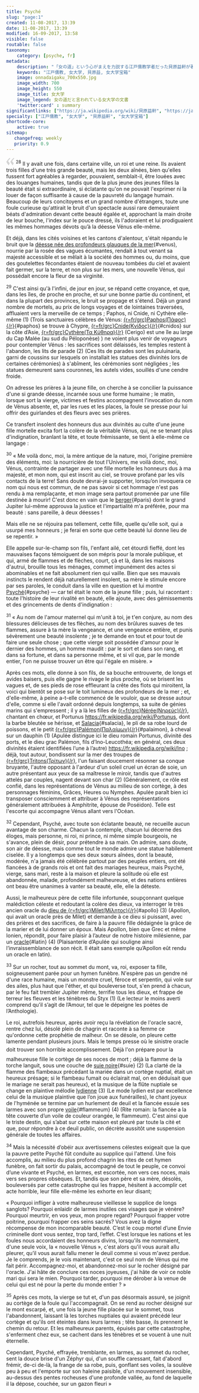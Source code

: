 ```yaml
---
title: Psyché
slug: "page:1"
created: 11-08-2017, 13:39
date: 11-08-2017, 13:39
modified: 16-09-2017, 13:58
visible: false
routable: false
taxonomy:
    category: [psyche, fr]
metadata:
    description: "「女の道」という心がまえを力説する江戸儒教学者だった貝原益軒が著した、「女大学」を代表しているといえる享保元年（1716年）に版行された「女大学宝箱」本文書を紹介、注釈されています。"
    keywords: "江戸儒教, 女大学, 貝原益, 女大学宝箱"
    image: onnadaigaku_700x550.jpg
    image_width: 700
    image_height: 550
    image_title: 女大学
    image_legend: 女の道だと言われている女大学の文書
    'twitter:card' : summary
significantlinks: ["https://ja.wikipedia.org/wiki/貝原益軒", "https://ja.wikipedia.org/wiki/和俗童子訓", "https://ja.wikipedia.org/wiki/七去", "https://ja.wikipedia.org/wiki/女大学"]
specialty: ["江戸儒教", "女大学", "貝原益軒", "女大学宝箱"]
shortcode-core:
    active: true
sitemap:
   changefreq: weekly
   priority: 0.9
---
```

<span><svg xmlns="http://www.w3.org/2000/svg" width="22px" height="22px" viewBox="0 0 78 78" fill="lightgrey" opacity="1"><path d="M76.5 9.0009L57.0898 32.605c-.88226 1.10283-.88226 1.54397-.88226 1.76454 0 1.10286 1.76455 3.30857 2.8674 4.632l13.0167 14.99877L61.50123 74.9545 50.4727 59.51456c-2.87047-3.97028-10.80793-15.88413-10.80793-19.19267 0-1.76458.6617-2.4263 6.6171-9.7051C60.8395 12.74754 63.04522 10.98297 70.98575 3.0455L76.5 9.00092zm-38.16172 0L18.9281 32.605c-.88228 1.10283-.88228 1.54397-.88228 1.76454 0 1.10286 1.76457 3.30857 2.86742 4.632L33.92688 54.0003 23.3395 74.9545 12.30793 59.51456C9.44053 55.54428 1.5 43.63043 1.5 40.3219c0-1.76458.6617-2.4263 6.6171-9.7051C22.67475 12.74754 24.88043 10.98297 32.82097 3.0455l5.51732 5.9554z"/></svg></span> 
<sup>28</sup> 
Il y avait une fois, dans certaine ville, un roi et une reine. Ils avaient trois filles d'une très grande beauté, mais les deux aînées, bien qu'elles fussent fort agréables à regarder, pouvaient, semblait-il, être louées avec des louanges humaines, tandis que de la plus jeune des jeunes filles la beauté était si extraordinaire, si éclatante qu'on ne pouvait l'exprimer ni la louer de façon suffisante à cause de la pauvreté du langage humain. 
Beaucoup de leurs concitoyens et un grand nombre d'étrangers, toute une foule curieuse qu'attirait le bruit d'un spectacle aussi rare demeuraient béats d'admiration devant cette beauté égalée et, approchant la main droite de leur bouche, l'index sur le pouce dressé, ils l'adoraient et lui prodiguaient les mêmes hommages dévots qu’à la déesse Vénus elle-même.

Et déjà, dans les cités voisines et les cantons d'alentour, s'était répandu le bruit que la [déesse née des profondeurs glauques de la mer][12]{#venus), nourrie par la rosée des vagues écumantes, rendait à tout venant sa majesté accessible et se mêlait à la société des hommes ou, du moins, que des goutelettes fécondantes étaient de nouveau tombées du ciel et avaient fait germer, sur la terre, et non plus sur les mers, une nouvelle Vénus, qui possédait encore la fleur de sa virginité.

<sup>29</sup> 
C'est ainsi qu'à l'infini, de jour en jour, se répand cette croyance, 
et que, dans les îles, de proche en proche, et sur une bonne partie du continent, et dans la plupart des provinces, le bruit se propage et s'étend. 
Déjà un grand nombre de mortels, au prix de longs voyages et de lointaines traversées, affluaient vers la merveille de ce temps ; Paphos, ni Cnide, ni Cythère elle-même (1) (Trois sanctuaires célèbres de Vénus: [{r=fr/grc}Paphos(Πάφος){/r}][7]{#paphos} se trouve à Chypre, [{r=fr/grc}Cnide(Κνίδος){/r}][6]{#cnidos} sur la côte d’Asie, [{r=fr/grc}Cythère(Τα&#160;Κύθηρα){/r}][1] (Cerigo) est une île au large du Cap Malée (au sud du Péloponèse) ) ne voient plus venir de voyageurs pour contempler Vénus : les sacrifices sont délaissés, les temples restent à l'abandon, les lits de parade (2) (Ces lits de parades sont les puluinaria, garni de coussins sur lesquels on installait les statues des divinités lors de certaines cérémonies) à s'abîment, les cérémonies sont négligées ; les statues demeurent sans couronnes, les autels vides, souillés d'une cendre froide. 

On adresse les prières à la jeune fille, on cherche à se concilier la puissance d'une si grande déesse, incarnée sous une forme humaine ; le matin, lorsque sort la vierge, victimes et festins accompagnent l'invocation du nom de Vénus absente, et, par les rues et les places, la foule se presse pour lui offrir des guirlandes et des fleurs avec ses prières. 

Ce transfert insolent des honneurs dus aux divinités au culte d'une jeune fille mortelle excita fort la colère de la véritable Vénus, qui, ne se tenant plus d'indignation, branlant la tête, et toute frémissante, se tient à elle-même ce langage :

<sup>30</sup> 
« Me voilà donc, moi, la mère antique de la nature, moi, l'origine première des éléments, moi: la nourricière de tout l'Univers, me voilà donc, moi, Vénus, contrainte de partager avec une fille mortelle les honneurs dus à ma majesté, et mon nom, qui est inscrit au ciel, se trouve profané par les vils contacts de la terre! 
Sans doute devrai-je supporter, lorsqu’on invoquera ce nom qui nous est commun, de ne pas savoir si cet hommage n'est pas rendu à ma remplaçante, et mon image sera partout promenée par une fille destinée à mourir! 
C'est donc en vain que le [berger][13]{#paris} dont le grand Jupiter lui-même approuva la justice et l'impartialité m'a préférée, pour ma beauté : sans pareille, à deux déesses !

Mais elle ne se réjouira pas tellement, cette fille, quelle qu'elle soit, qui a usurpé mes honneurs ; je ferai en sorte que cette beauté lui donne lieu de se repentir. »

Elle appelle sur-le-champ son fils, l'enfant ailé, cet étourdi fieffé, dont les mauvaises façons témoiguent de son mépris pour la morale publique, et qui, armé de flammes et de flèches, court, çà et là, dans les maisons d'autrui, brouille tous les ménages, commet impunément des actes si abominables et ne fait absolument rien qui vaille. 
Bien que ses mauvais instincts le rendent déjà naturellement insolent, sa mère le stimule encore par ses paroles, le conduit dans la ville en question et lui montre [Psyché][17]{#psyche} — car tel était le nom de la jeune fille ; puis, lui racontant : toute l'histoire de leur rivalité en beauté, elle ajoute, avec des gémissements et des grincements de dents d'indignation : 

<sup>31</sup> 
« Au nom de l'amour maternel qui m'unit à toi, je t'en conjure, au nom des blessures délicieuses de tes flèches, au nom des brûlures suaves de tes flammes, assure à ta mère la vengeance, et une vengeance entière, et punis sévèrement une beauté insolente ; je te demande en tout et pour tout de faire une seule chose ; que cette vierge soit possédée d'amour pour le dernier des hommes, un homme maudit : par le sort et dans son rang, et dans sa fortune, et dans sa personne même, et si vil que, par le monde entier, l'on ne puisse trouver un être qui l'égale en misère. »

Après ces mots, elle donne à son fils, de sa bouche entrouverte, de longs et avides baisers, puis elle gagne le rivage le plus proche, où se brisent les vagues et, de ses pieds de rose effleurant la crête des flots qui miroitent, la voici qui bientôt se pose sur le toit lumineux des profondeurs de la mer ; et, d'elle-même, à peine a-t-elle commencé de le vouloir, que se dresse autour d'elle, comme si elle l'avait ordonné depuis longtemps, sa suite de génies marins qui s'empressent ; il y a là les filles de [{r=fr/grc}Nérée(Νηρεύς){/r}][2], chantant en chœur, et Portunus https://fr.wikipedia.org/wiki/Portunus, dont la barbe bleutée se hérisse, et [Salacia][5]{#salacia}, le pli de sa robe lourd de poissons, et le petit [{r=fr/grc}Palémon(Παλαίμων){/r}][19]{#palaimon}, à cheval sur un dauphin (1) (Apulée distingue ici le dieu romain Portunus, divinité des ports, et le dieu grac Palémon, fils d’Ino-Leucothéa; en général, ces deux divinités étaient identifiées l’une à l’autre) https://fr.wikipedia.org/wiki/Ino ; déjà, tout autour, bondissent sur la mer des troupes de [{r=fr/grc}Tritons(Τρίτων){/r}][3], l'un faisant doucement résonner sa conque bruyante, l'autre opposant à l'ardeur d'un soleil cruel un écran de soie, un autre présentant aux yeux de sa maîtresse le miroir, tandis que d'autres attelés par couples, nagent devant son char (2) (Généralement, ce rôle est confié, dans les représentations de Vénus au milieu de son cortège, à des personnages féminins, Grâces, Heures ou Nymphes. Apulée paraît bien ici transposer consciemment et attribuer à Vénus des représentations généralement attribuées à Amphitrite, épouse de Poséidon). 
Telle est l'escorte qui accompagne Vénus allant vers l'Océan.

<sup>32</sup> 
Cependant, Psyché, avec toute son éclatante beauté, ne recueille aucun avantage de son charme. 
Chacun la contemple, chacun lui décerne des éloges, mais personne, ni roi, ni prince, ni même simple bourgeois, ne s'avance, plein de désir, pour prétendre à sa main. 
On admire, sans doute, son air de déesse, mais comme tout le monde admire une statue habilement ciselée. 
Il y a longtemps que ses deux sœurs aînées, dont la beauté, modérée, n'a jamais été célébrée partout par des peuples entiers, ont été fiancées à de grands rois et ont fait des mariages heureux, mais Psyché, vierge, sans mari, 
reste à la maison et pleure la solitude où elle est abandonnée, malade, profondément malheureuse, et des nations entières ont beau être unanimes à vanter sa beauté, elle, elle la déteste.

Aussi, le malheureux père de cette fille infortunée, soupçonnant quelque malédiction céleste et redoutant la colère des dieux, va interroger le très ancien oracle du [dieu de {r=fr/grc}Milet(Μίλητος){/r}][19]{#apollo} (3) (Apollon, qui avait un oracle près de Milet) et demande à ce dieu si puissant, avec des prières et des sacrifices, de faire à la pauvre fille dédaignée la grâce de la marier et de lui donner un époux. 
Mais Apollon, bien que Grec et même Ionien, répondit, pour faire plaisir à l’auteur de notre histoire milésienne, par un [oracle][21]{#latin} (4) (Plaisanterie d’Apulée qui souligne ainsi l’invraissemblance de son récit. Il était sans exemple qu’Apollon eût rendu un oracle en latin).

<sup>33</sup> 
Sur un rocher, tout au sommet du mont, va, roi, exposer ta fille, soigneusement parée pour un hymen funèbre. 
N'espère pas un gendre né d'une race humaine, mais un monstre cruel, féroce et serpentin, qui vole sur des ailes, plus haut que l'éther, et qui bouleverse tout, s'en prend à chacun, par le feu fait trembler Jupiter même, terrifie tous les dieux, et frappe de terreur les fleuves et les ténèbres du Styx (1) (Le lecteur le moins averti comprend qu’il s’agit de l’Amour, tel que le dépeigne les poètes de l’Anthologie).

Le roi, autrefois heureux, après avoir reçu la révélation de l'oracle sacré, rentre chez lui, désolé plein de chagrin et raconte à sa femme ce qu'ordonne cette prophétie de malheur. 
On se désole, on pleure cette lamente pendant plusieurs jours. 
Mais le temps presse où le sinistre oracle doit trouver son hဝrrible accomplissement. 
Déjà l'on prépare pour la malheureuse fille le cortège de ses noces de mort ; déjà la flamme de la torche languit, sous une couche de [suie noire][22]{#suie} (2) (La clarté de la flamme des flambeaux précédant la mariée dans un cortège nuptial, était un heureux présage; si le flambeau fumait ou éclairait mal, on en déduisait que le mariage ne serait pas heureux), et la musique de la flûte nuptiale se change en plaintive mélodie [lydienne][4] (3) (Le mode lydien est par excellence celui de la musique plaintive que l’on joue aux funérailles), le chant joyeux de l'hyménée se termine par un hurlement de deuil et la fiancée essuie ses larmes avec son propre [voile][23]{#flammeum} (4) (Rite romain: la fiancée a la tête couverte d’un voile de couleur orangée, le flammeum). 
C'est ainsi que le triste destin, qui s’abat sur cette maison est pleuré par toute la cité et que, pour répondre à ce deuil public, on décrète aussitôt une suspension générale de toutes les affaires.

<sup>34</sup> 
Mais la nécessité d’obéir aux avertissemens célestes exigeait que la que la pauvre petite Psyché fût conduite au supplice qui l'attend. 
Une fois accomplis, au milieu du plus profond chagrin les rites de cet hymen funèbre, on fait sortir du palais, accompagné de tout le peuple, ce convoi d’une vivante et Psyché, en larmes, est escortée, non vers ces noces, mais vers ses propres obsèques.
Et, tandis que son père et sa mère, désolés, bouleversés par cette catastrophe qui les frappe, hésitent à accomplir cet acte horrible, leur fille elle-même les exhorte en leur disant;

« Pourquoi infliger à votre malheureuse vieillesse le supplice de longs sanglots? 
Pourquoi enlaidir de larmes inutiles ces visages que je vénère? 
Pourquoi meurtrir, en vos yeux, mon propre regard? 
Pourquoi frapper votre poitrine, pourquoi frapper ces seins sacrés? 
Vous avez la digne récompense de mon incomparable beauté. 
C’est le coup mortel d’une Envie criminelle dont vous sentez, trop tard, l’effet. 
C’est lorsque les nations et les foules nous accordaient des honneurs divins, lorsqu'ils me nommaient, d'une seule voix, la « nouvelle Vénus », c'est alors qu'il vous aurait allu pleurer, qu’il vous aurait fallu mener le deuil comme si vous m'avez perdue. 
Je le comprends, je le vois maintenant, c'est ce seul nom de Vénus qui me fait périr. 
Accompagnez-moi, et abandonnez-moi sur le rocher désigné par l'oracle. 
J'ai hâte de conclure ces noces joyeuses, j'ai hâte de voir ce noble mari qui sera le mien. 
Pourquoi tarder, pourquoi me dérober à la venue de celui qui est né pour la perte du monde entier ? »

<sup>35</sup> 
Après ces mots, la vierge se tut et, d'un pas désormais assuré, se joignit au cortège de la foule qui l'accompagnait. 
On se rend au rocher désigné sur le mont escarpé, et, une fois la jeune fille placée sur le sommet, tous l'abandonnent, laissant là les torches nuptiales qui avaient précédé leur cortège et qu'ils ont éteintes dans leurs larmes ; tête basse, ils prennent le chemin du retour. 
Et les malheureux parents, épuisés par cette catastrophe, s'enferment chez eux, se cachent dans les ténèbres et se vouent à une nuit éternelle.

Cependant, Psyché, effrayée, tremblante, en larmes, au sommet du rocher, sent la douce brise d'un Zéphyr qui, d'un souffle caressant, fait d'abord frémir, de-ci de-là, la frange de sa robe, puis, gonflant ses voiles, la soulève peu à peu et l'emporte sur son haleine paisible, d'un mouvement insensible, au-dessus des pentes rocheuses d'une profonde vallée, au fond de laquelle il la dépose, couchée, sur un gazon fleuri »

[1]: https://ja.wikipedia.org/wiki/キティラ島 "https://ja.wikipedia.org/wiki/キティラ島"
[2]: https://ja.wikipedia.org/wiki/ネーレウス_(ギリシア神話の神) "https://ja.wikipedia.org/wiki/ネーレウス_(ギリシア神話の神)"
[3]: https://ja.wikipedia.org/wiki/トリートーン "https://ja.wikipedia.org/wiki/トリートーン"
[4]: https://ja.wikipedia.org/wiki/リュディア "https://ja.wikipedia.org/wiki/リュディア"
[5]: /psyche/#note_salacia "サラーキア"
[51]: /psyche/#salacia "サラーキア"
[52]: https://ja.wikipedia.org/wiki/サラーキア "https://ja.wikipedia.org/wiki/サラーキア"
[6]: /psyche/#note_paphos "クニドス"
[62]: https://ja.wikipedia.org/wiki/クニドス "https://ja.wikipedia.org/wiki/クニドス"
[7]: /psyche/#note_paphos "パフォス"
[71]: /psyche/#paphos "パフォス"
[72]: https://ja.wikipedia.org/wiki/パフォス "https://ja.wikipedia.org/wiki/パフォス"
[8]: https://ja.wikipedia.org/wiki/ウェヌス "https://ja.wikipedia.org/wiki/ウェヌス"
[9]: https://www.google.com/maps/place/アルジェリア+メダウルッシュ/@36.0764165,7.8014141,14z/data=!3m1!4b1!4m5!3m4!1s0x12fa713a3874ef1d:0x432130819156115b!8m2!3d36.0756762!4d7.8204791 "https://www.google.com/maps/place/アルジェリア+メダウルッシュ/@36.0764165,7.8014141,14z/data=!3m1!4b1!4m5!3m4!1s0x12fa713a3874ef1d:0x432130819156115b!8m2!3d36.0756762!4d7.8204791"
[10]: /psyche/#note_numidie "ヌミディア"
[101]: /psyche/#numidie "ヌミディア"
[102]: https://ja.wikipedia.org/wiki/ヌミディア "https://ja.wikipedia.org/wiki/ヌミディア"
[11]: /psyche/#note_imazighen "アマーズィーグ族"
[111]: /psyche/#imazighen "アマーズィーグ族"
[112]: https://ja.wikipedia.org/wiki/ベルベル人 "https://ja.wikipedia.org/wiki/ベルベル人"
[12]: /psyche/#note_venus "ヴェヌス"
[121]: /psyche/#venus "ヴェヌス"
[13]: /psyche/#note_paris "パリス"
[131]: /psyche/#paris "パリス"
[14]: https://ja.wikipedia.org/wiki/パリス "https://ja.wikipedia.org/wiki/パリス"
[15]: https://ja.wikipedia.org/wiki/トローアス "https://ja.wikipedia.org/wiki/トローアス"
[16]: https://ja.wikipedia.org/wiki/カズ山 "https://ja.wikipedia.org/wiki/カズ山"
[17]: /psyche/#note_psyche "プシケー"
[171]: /psyche/#psyche "プシケー"
[18]: /psyche/#note_apollo "ミレトスにおいでの神様"
[181]: /psyche/#apollo "ミレトスにおいでの神様"
[182]: https://ja.wikipedia.org/wiki/ミレトス "https://ja.wikipedia.org/wiki/ミレトス"
[19]: /psyche/#note_palaimon "パライモーン"
[191]: /psyche/#palaimon "パライモーン"
[20]: /psyche/page:2 "https://francois-vidit.com/blog/ja/psyche_2/page:2"
[21]: /psyche/#note_latin "ラテンの言葉で"
[211]: /psyche/#latin "ラテンの言葉で"
[22]: /psyche/#note_suie "黒い煤"
[221]: /psyche/#suie "黒い煤"
[22]: /psyche/#note_flammeum "緋色の面帕"
[221]: /psyche/#flammeum "緋色の面帕"
[23]: https://ja.wikipedia.org/wiki/呉茂一 "https://ja.wikipedia.org/wiki/呉茂一"
[24]: https://fr.wikipedia.org/wiki/Pierre_Grimal "https://fr.wikipedia.org/wiki/Pierre_Grimal"
[25]: https://www.amazon.co.jp/黄金のろば-上巻-岩波文庫-赤-118-1/dp/4003211812 "https://www.amazon.co.jp/黄金のろば-上巻-岩波文庫-赤-118-1/dp/4003211812"
[26]: htpps://francois-vidit.com/ja#御問い合わせ "htpps://francois-vidit.com/ja#御問い合わせ"